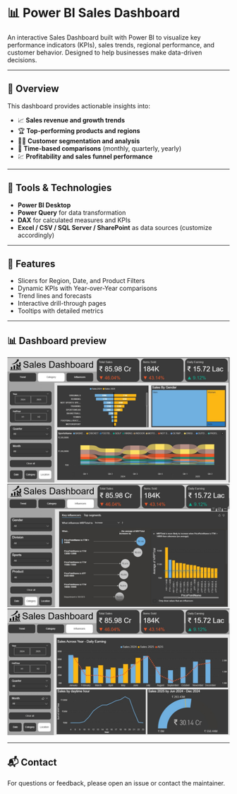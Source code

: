# 📊 Power BI Sales Dashboard

An interactive Sales Dashboard built with Power BI to visualize key performance indicators (KPIs), sales trends, regional performance, and customer behavior. Designed to help businesses make data-driven decisions.

---

## 🚀 Overview

This dashboard provides actionable insights into:
- 📈 **Sales revenue and growth trends**
- 🏆 **Top-performing products and regions**
- 🧑‍💼 **Customer segmentation and analysis**
- 📅 **Time-based comparisons** (monthly, quarterly, yearly)
- 💹 **Profitability and sales funnel performance**

---

## 🧰 Tools & Technologies

- **Power BI Desktop**
- **Power Query** for data transformation
- **DAX** for calculated measures and KPIs
- **Excel / CSV / SQL Server / SharePoint** as data sources (customize accordingly)

---

## 📌 Features

- Slicers for Region, Date, and Product Filters
- Dynamic KPIs with Year-over-Year comparisons
- Trend lines and forecasts
- Interactive drill-through pages
- Tooltips with detailed metrics

---

## 📊 Dashboard preview

![Dashboard Preview](/Screenshots/SS1.jpeg)
![Dashboard Preview](/Screenshots/SS2.jpeg)
![Dashboard Preview](/Screenshots/SS3.jpeg)

---

## 📬 Contact

For questions or feedback, please open an issue or contact the maintainer.

